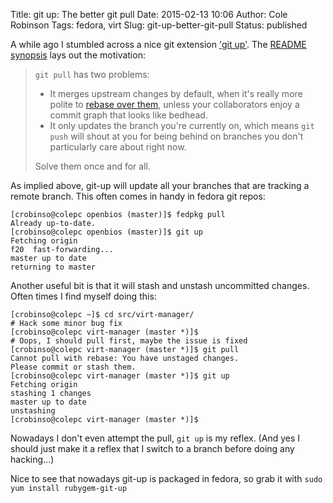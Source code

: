 Title: git up: The better git pull
Date: 2015-02-13 10:06
Author: Cole Robinson
Tags: fedora, virt
Slug: git-up-better-git-pull
Status: published

A while ago I stumbled across a nice git extension ['git up'](https://github.com/aanand/git-up). The [README synopsis](https://github.com/aanand/git-up#synopsis) lays out the motivation:

> `git pull` has two problems:
>
> -   It merges upstream changes by default, when it's really more polite to [rebase over them](http://www.gitready.com/advanced/2009/02/11/pull-with-rebase.html), unless your collaborators enjoy a commit graph that looks like bedhead.
> -   It only updates the branch you're currently on, which means `git push` will shout at you for being behind on branches you don't particularly care about right now.
>
> Solve them once and for all.

As implied above, git-up will update all your branches that are tracking a remote branch. This often comes in handy in fedora git repos:


```console
[crobinso@colepc openbios (master)]$ fedpkg pull
Already up-to-date.
[crobinso@colepc openbios (master)]$ git up
Fetching origin
f20  fast-forwarding...
master up to date
returning to master
```


Another useful bit is that it will stash and unstash uncommitted changes. Often times I find myself doing this:


```console
[crobinso@colepc ~]$ cd src/virt-manager/
# Hack some minor bug fix
[crobinso@colepc virt-manager (master *)]$
# Oops, I should pull first, maybe the issue is fixed
[crobinso@colepc virt-manager (master *)]$ git pull
Cannot pull with rebase: You have unstaged changes.
Please commit or stash them.
[crobinso@colepc virt-manager (master *)]$ git up
Fetching origin
stashing 1 changes
master up to date
unstashing
[crobinso@colepc virt-manager (master *)]$
```


Nowadays I don't even attempt the pull, `git up` is my reflex. (And yes I should just make it a reflex that I switch to a branch before doing any hacking...)

Nice to see that nowadays git-up is packaged in fedora, so grab it with `sudo yum install rubygem-git-up`
